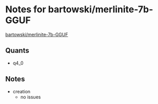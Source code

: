 # Notes for bartowski/merlinite-7b-GGUF
[bartowski/merlinite-7b-GGUF](https://huggingface.co/bartowski/merlinite-7b-GGUF)

## Quants
- q4_0

## Notes
- creation
  - no issues
